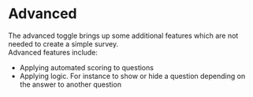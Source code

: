 # Advanced
 The advanced toggle brings up some additional features which are not needed to create a simple survey.  
Advanced features include:
-  Applying automated scoring to questions
-  Applying logic.  For instance to show or hide a question depending on the answer to another question
 
 